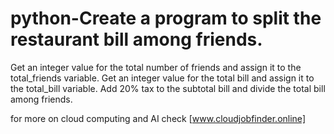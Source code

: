 # python-Create a program to split the restaurant bill among friends.

Get an integer value for the total number of friends and assign it to the total_friends variable.
Get an integer value for the total bill and assign it to the total_bill variable.
Add 20% tax to the subtotal bill and divide the total bill among friends.

for more on cloud computing and AI check [www.cloudjobfinder.online]
